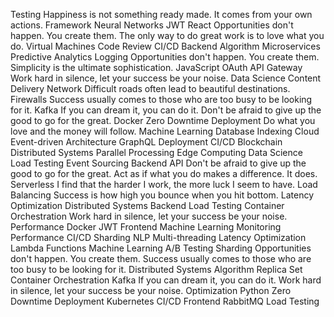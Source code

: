 Testing Happiness is not something ready made. It comes from your own actions. Framework Neural Networks JWT React Opportunities don't happen. You create them.
The only way to do great work is to love what you do. Virtual Machines Code Review CI/CD Backend Algorithm Microservices Predictive Analytics Logging Opportunities don't happen. You create them. Simplicity is the ultimate sophistication.
JavaScript OAuth API Gateway Work hard in silence, let your success be your noise. Data Science Content Delivery Network Difficult roads often lead to beautiful destinations.
Firewalls Success usually comes to those who are too busy to be looking for it. Kafka If you can dream it, you can do it. Don't be afraid to give up the good to go for the great. Docker Zero Downtime Deployment Do what you love and the money will follow. Machine Learning
Database Indexing Cloud Event-driven Architecture GraphQL Deployment CI/CD Blockchain
Distributed Systems Parallel Processing Edge Computing Data Science Load Testing Event Sourcing Backend API
Don't be afraid to give up the good to go for the great. Act as if what you do makes a difference. It does. Serverless I find that the harder I work, the more luck I seem to have. Load Balancing Success is how high you bounce when you hit bottom. Latency Optimization Distributed Systems Backend Load Testing Container Orchestration
Work hard in silence, let your success be your noise. Performance Docker JWT Frontend Machine Learning
Monitoring Performance CI/CD Sharding NLP Multi-threading
Latency Optimization Lambda Functions Machine Learning A/B Testing Sharding Opportunities don't happen. You create them. Success usually comes to those who are too busy to be looking for it. Distributed Systems
Algorithm Replica Set Container Orchestration Kafka If you can dream it, you can do it. Work hard in silence, let your success be your noise. Optimization Python Zero Downtime Deployment Kubernetes CI/CD Frontend RabbitMQ Load Testing
